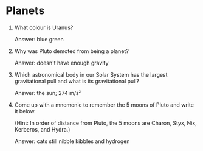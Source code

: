 # Planets

1. What colour is Uranus? 
   
   Answer: blue green
     
2. Why was Pluto demoted from being a planet?

   Answer: doesn't have enough gravity
   
3. Which astronomical body in our Solar System has the largest gravitational pull and what is its gravitational pull?

   Answer: the sun; 274 m/s²
     
4. Come up with a mnemonic to remember the 5 moons of Pluto and write it below.
   
   (Hint: In order of distance from Pluto, the 5 moons are Charon, Styx, Nix, Kerberos, and Hydra.)
   
   Answer: cats still nibble kibbles and hydrogen
